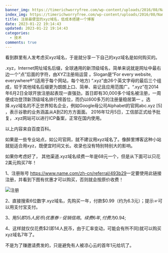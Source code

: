 ```yaml
---
banner_img: https://timerichworryfree.com/wp-content/uploads/2016/08/Name.com_.jpg
index_img: https://timerichworryfree.com/wp-content/uploads/2016/08/Name.com_.jpg
title: 注册最便宜的xyz域名，低成本搭建一个博客
date: 2023-01-22 19:14:43
updated: 2023-01-22 19:14:43
categories:
  - 技术
comments: true
---
```

看到群里有人发考虑买xyz域名，于是就分享一下自己的xyz域名是如何购买的。

.xyz，Internet网址域名后缀，全球通用的新顶级域名，简单来说就是网址中最右边一个“点”后面的字符，由XYZ注册局运营  。Slogan是“For every website, everywhere®”(适用于每个网站，每个地方) 
“.xyz”由26个英文字母的最后三个组成，较于其他域名后缀更为朗朗上口、简单、易记且应用范围广。“.xyz”在2014年6月2日全球开放注册起表现一直强劲，首日即有30,000多个域名被注册，一周便成功登顶新顶级域名排行榜首位，而仍以600多万的注册量稳居第一 。选择.xyz域名的不乏世界知名企业，例如Google母公司Alphabet的官网abc.xyz \[5]  ，表示谷歌的业务涵盖从A到Z的方方面面。
2016年12月5日，工信部正式给予批复，.xyz网站可以进行ICP备案，正常在国内使用。

以上内容来自百度百科。

如果是一些专业站点，如公司官网，就不建议用xyz域名了。像醉里博客这种小站就挺适合用xyz，既便宜时间又长。收录也没有特别特别大的影响。

如果你考虑好了， 其他渠道.xyz域名续费一年是68元一个，但是从下面可以只花2美元购买7年！

1、注册账号 <https://www.name.com/zh-cn/referral/493b29>一定要使用此链接注册，并看到下图有优惠才可以购买，否则就会按原价收费！

![注册](https://iweec.com/usr/uploads/2022/02/1472005427.png "注册")

2、直接搜索6位数字.xyz域名，先购买一年，付款$0.99（约为6.3元）；提示☞可以用支付宝支付。

3、用$5(即35人民币)优惠券☞促销信用。续费6年,付费为$0.94;

4、这样就仅仅花费$2(即14人民币，由于汇率变动，可能会有所不同)就可以购买xyz域名7年了。

不是为了赚邀请费发的，只是避免有人被凉心云的首年1元给坑了。